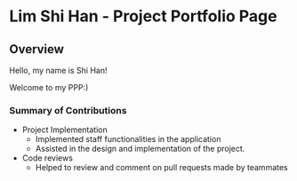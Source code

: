 # Lim Shi Han - Project Portfolio Page

## Overview

Hello, my name is Shi Han!

Welcome to my PPP:)

### Summary of Contributions

- Project Implementation
  - Implemented staff functionalities in the application
  - Assisted in the design and implementation of the project.
- Code reviews
  - Helped to review and comment on pull requests made by teammates
